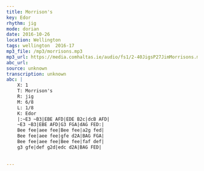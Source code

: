 ```yaml
---
title: Morrison's
key: Edor
rhythm: jig
mode: dorian
date: 2016-10-26
location: Wellington
tags: wellington  2016-17
mp3_file: /mp3/morrisons.mp3
mp3_url: https://media.comhaltas.ie/audio/fs1/2-40JigsP27JimMorrisons.mp3
abc_url: 
source: unknown
transcription: unknown
abc: |
    X: 1
    T: Morrison's
    R: jig
    M: 6/8
    L: 1/8
    K: Edor
    |:~E3 ~B3|EBE AFD|EDE B2c|dcB AFD|
    ~E3 ~B3|EBE AFD|G3 FGA|dAG FED:|
    Bee fee|aee fee|Bee fee|a2g fed|
    Bee fee|aee fee|gfe d2A|BAG FGA|
    Bee fee|aee fee|Bee fee|faf def|
    g3 gfe|def g2d|edc d2A|BAG FED|
    
    
---
```


